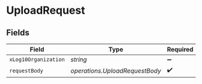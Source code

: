 # UploadRequest


## Fields

| Field                          | Type                           | Required                       | Description                    |
| ------------------------------ | ------------------------------ | ------------------------------ | ------------------------------ |
| `xLog10Organization`           | *string*                       | :heavy_minus_sign:             | N/A                            |
| `requestBody`                  | *operations.UploadRequestBody* | :heavy_check_mark:             | N/A                            |